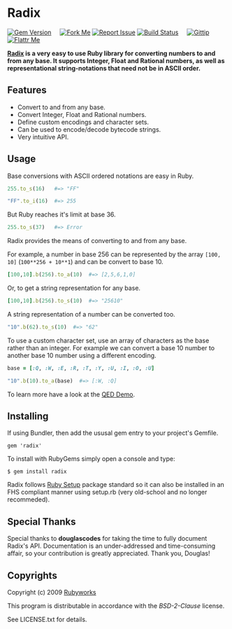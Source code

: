# Radix

[![Gem Version](http://img.shields.io/gem/v/radix.svg?style=flat)](https://rubygems.org/gems/radix)
&nbsp; &nbsp;
[![Fork Me](http://img.shields.io/badge/scm-github-blue.svg?style=flat)](http://github.com/rubyworks/radix)
[![Report Issue](http://img.shields.io/github/issues/rubyworks/radix.svg?style=flat)](http://github.com/rubyworks/radix/issues)
[![Build Status](http://img.shields.io/travis/rubyworks/radix.svg?style=flat)](http://travis-ci.org/rubyworks/radix)
&nbsp; &nbsp;
[![Gittip](http://img.shields.io/badge/gittip-$1/wk-green.svg?style=flat)](https://www.gittip.com/on/github/rubyworks/)
[![Flattr Me](http://api.flattr.com/button/flattr-badge-large.png)](http://flattr.com/thing/324911/Rubyworks-Ruby-Development-Fund)


<b>[Radix]((http://rubyworks.github.com/radix)) is a very easy to use Ruby library
for converting numbers to and from any base. It supports Integer, Float and
Rational numbers, as well as representational string-notations that need not be
in ASCII order.</b>


## Features

* Convert to and from any base.
* Convert Integer, Float and Rational numbers.
* Define custom encodings and character sets.
* Can be used to encode/decode bytecode strings.
* Very intuitive API.


## Usage

Base conversions with ASCII ordered notations are easy in Ruby.

```ruby
255.to_s(16)   #=> "FF"

"FF".to_i(16)  #=> 255
```

But Ruby reaches it's limit at base 36.

```ruby
255.to_s(37)   #=> Error
```

Radix provides the means of converting to and from any base.

For example, a number in base 256 can be represented by the array `[100, 10]`
(`100**256 + 10**1`) and can be convert to base 10.

```ruby
[100,10].b(256).to_a(10)  #=> [2,5,6,1,0]
```

Or, to get a string representation for any base.

```ruby
[100,10].b(256).to_s(10)  #=> "25610"
```

A string representation of a number can be converted too.

```ruby
"10".b(62).to_s(10)  #=> "62"
```

To use a custom character set, use an array of characters as the base
rather than an integer. For example we can convert a base 10 number
to another base 10 number using a different encoding.

```ruby
base = [:Q, :W, :E, :R, :T, :Y, :U, :I, :O, :U]

"10".b(10).to_a(base)  #=> [:W, :Q]
```

To learn more have a look at the [QED Demo](http://rubydoc.info/gems/radix/file/DEMO.md).


## Installing

If using Bundler, then add the ususal gem entry to your project's Gemfile.

    gem 'radix'

To install with RubyGems simply open a console and type:

    $ gem install radix

Radix follows [Ruby Setup](http://rubyworks.github.com/setup) package standard
so it can also be installed in an FHS compliant manner using setup.rb (very
old-school and no longer recommeded).


## Special Thanks

Special thanks to **douglascodes** for taking the time to fully document
Radix's API. Documentation is an under-addressed and time-consuming affair,
so your contribution is greatly appreciated. Thank you, Douglas!


## Copyrights

Copyright (c) 2009 [Rubyworks](https://rubyworks.github.io)

This program is distributable in accordance with the *BSD-2-Clause* license.

See LICENSE.txt for details.

